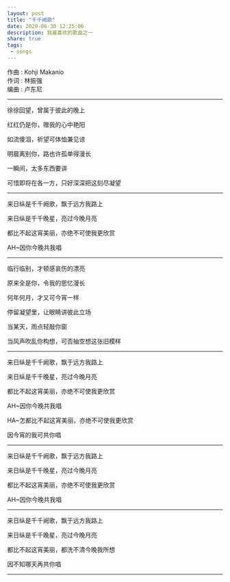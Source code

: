 ```yaml
---
layout: post
title: "千千阙歌"
date: 2020-06-30 12:25:06
description: 我最喜欢的歌曲之一
share: true
tags: 
 - songs
---
```


作曲 : Kohji Makanio  
作词 : 林振强  
编曲 : 卢东尼  

<hr>

徐徐回望，曾属于彼此的晚上  

红红仍是你，赠我的心中艳阳  

如流傻泪，祈望可体恤兼见谅  

明晨离别你，路也许孤单得漫长  

一瞬间，太多东西要讲  

可惜即将在各一方，只好深深把这刻尽凝望  

<hr>

来日纵是千千阙歌，飘于远方我路上  

来日纵是千千晚星，亮过今晚月亮  

都比不起这宵美丽，亦绝不可使我更欣赏  

AH~因你今晚共我唱  

<hr>

临行临别，才顿感哀伤的漂亮  

原来全是你，令我的思忆漫长  

何年何月，才又可今宵一样  

停留凝望里，让眼睛讲彼此立场  

当某天，雨点轻敲你窗  

当风声吹乱你构想，可否抽空想这张旧模样

<hr>

来日纵是千千阙歌，飘于远方我路上  

来日纵是千千晚星，亮过今晚月亮  

都比不起这宵美丽，亦绝不可使我更欣赏  

AH~因你今晚共我唱  

HA~怎都比不起这宵美丽，亦绝不可使我更欣赏  

因今宵的我可共你唱

<hr>

来日纵是千千阙歌，飘于远方我路上  

来日纵是千千晚星，亮过今晚月亮  

都比不起这宵美丽，亦绝不可使我更欣赏   

AH~因你今晚共我唱

<hr>

来日纵是千千阙歌，飘于远方我路上  

来日纵是千千晚星，亮过今晚月亮  

都比不起这宵美丽，都洗不清今晚我所想  

因不知哪天再共你唱

<hr>
